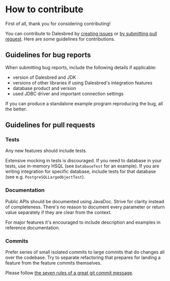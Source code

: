 # How to contribute

First of all, thank you for considering contributing!

You can contribute to Dalesbred by [creating issues](https://github.com/EvidentSolutions/dalesbred/issues/new) or
[by submitting pull request](https://github.com/EvidentSolutions/dalesbred/compare/). Here are some guidelines for
contributions.

## Guidelines for bug reports

When submitting bug reports, include the following details if applicable:

  - version of Dalesbred and JDK
  - versions of other libraries if using Dalesbred's integration features
  - database product and version
  - used JDBC driver and important connection settings

If you can produce a standalone example program reproducing the bug, all the better. 

## Guidelines for pull requests

### Tests

Any new features should include tests.

Extensive mocking in tests is discouraged. If you need to database in your tests, use in-memory HSQL (see 
`DatabaseTest` for an example). If you are writing integration for specific database, include tests for that 
database (see e.g. `PostgreSQLLargeObjectTest`).

### Documentation

Public APIs should be documented using JavaDoc. Strive for clarity instead of completeness. There's no reason
to document every parameter or return value separately if they are clear from the context.

For major features it's encouraged to include description and examples in reference documentation.

### Commits

Prefer series of small isolated commits to large commits that do changes all over the codebase. Try to separate
refactoring that prepares for landing a feature from the feature commits themselves.

Please follow [the seven rules of a great git commit message](http://chris.beams.io/posts/git-commit/#seven-rules).
